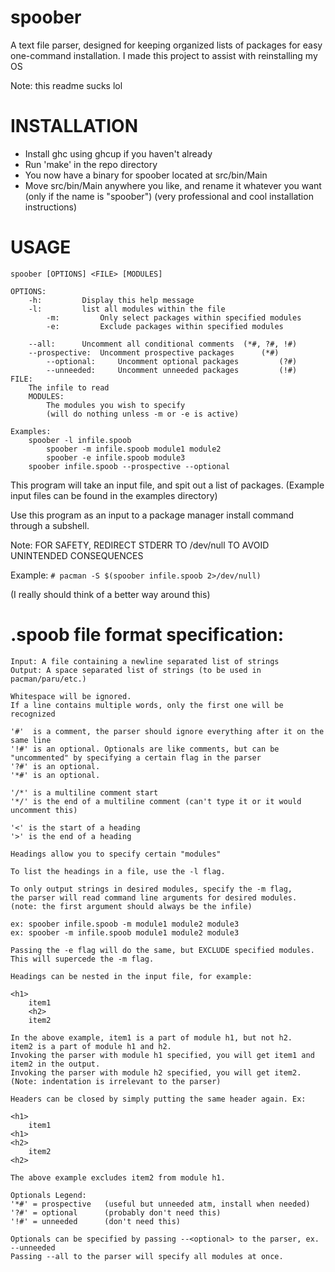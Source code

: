 # spoober
A text file parser, designed for keeping organized lists of packages for easy one-command installation.
I made this project to assist with reinstalling my OS

Note: this readme sucks lol

# INSTALLATION
- Install ghc using ghcup if you haven't already
- Run 'make' in the repo directory
- You now have a binary for spoober located at src/bin/Main
- Move src/bin/Main anywhere you like, and rename it whatever you want (only if the name is "spoober")
(very professional and cool installation instructions)

# USAGE
	spoober [OPTIONS] <FILE> [MODULES]

	OPTIONS: 
 		-h: 		Display this help message
   		-l: 		list all modules within the file
     		-m: 		Only select packages within specified modules
       		-e: 		Exclude packages within specified modules
	 
	 	--all: 		Uncomment all conditional comments 	(*#, ?#, !#)
   		--prospective: 	Uncomment prospective packages 		(*#)
     		--optional: 	Uncomment optional packages 		(?#)
       		--unneeded: 	Uncomment unneeded packages 		(!#)
	FILE:
  		The infile to read
    	MODULES:
     		The modules you wish to specify
       		(will do nothing unless -m or -e is active)

  	Examples:
   		spoober -l infile.spoob
     		spoober -m infile.spoob module1 module2
       		spoober -e infile.spoob module3
	 	spoober infile.spoob --prospective --optional

This program will take an input file, and spit out a list of packages.
(Example input files can be found in the examples directory)

Use this program as an input to a package manager install command through a subshell.

Note: FOR SAFETY, REDIRECT STDERR TO /dev/null TO AVOID UNINTENDED CONSEQUENCES

Example: 
	`# pacman -S $(spoober infile.spoob 2>/dev/null)`

(I really should think of a better way around this)

# .spoob file format specification:

	Input: A file containing a newline separated list of strings
	Output: A space separated list of strings (to be used in pacman/paru/etc.)
	
	Whitespace will be ignored.
	If a line contains multiple words, only the first one will be recognized
	
	'#'  is a comment, the parser should ignore everything after it on the same line
	'!#' is an optional. Optionals are like comments, but can be "uncommented" by specifying a certain flag in the parser
	'?#' is an optional.
	'*#' is an optional.
	
	'/*' is a multiline comment start
	'*/' is the end of a multiline comment (can't type it or it would uncomment this)
	
	'<' is the start of a heading
	'>' is the end of a heading
	
	Headings allow you to specify certain "modules"
	
	To list the headings in a file, use the -l flag.
	
	To only output strings in desired modules, specify the -m flag,
	the parser will read command line arguments for desired modules.
	(note: the first argument should always be the infile)
	
	ex: spoober infile.spoob -m module1 module2 module3
	ex: spoober -m infile.spoob module1 module2 module3
	
	Passing the -e flag will do the same, but EXCLUDE specified modules.
	This will supercede the -m flag.
	
	Headings can be nested in the input file, for example:
	
	<h1>
	    item1
	    <h2>
		item2
	
	In the above example, item1 is a part of module h1, but not h2.
	item2 is a part of module h1 and h2.
	Invoking the parser with module h1 specified, you will get item1 and item2 in the output.
	Invoking the parser with module h2 specified, you will get item2.
	(Note: indentation is irrelevant to the parser)
	
	Headers can be closed by simply putting the same header again. Ex:
	
	<h1>
	    item1
	<h1>
	<h2>
	    item2
	<h2>
	
	The above example excludes item2 from module h1.
	
	Optionals Legend:
	'*#' = prospective   (useful but unneeded atm, install when needed)
	'?#' = optional      (probably don't need this)
	'!#' = unneeded      (don't need this)
	
	Optionals can be specified by passing --<optional> to the parser, ex. --unneeded
	Passing --all to the parser will specify all modules at once.

